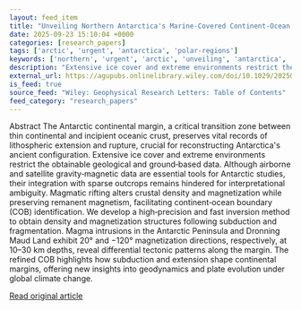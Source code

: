 ```yaml
---
layout: feed_item
title: "Unveiling Northern Antarctica's Marine‐Covered Continent‐Ocean Boundary and Characteristics Using Density and Magnetization Vector Structures"
date: 2025-09-23 15:10:04 +0000
categories: [research_papers]
tags: ['arctic', 'urgent', 'antarctica', 'polar-regions']
keywords: ['northern', 'urgent', 'arctic', 'unveiling', 'antarctica', 'polar-regions']
description: "Extensive ice cover and extreme environments restrict the obtainable geological and ground‐based data"
external_url: https://agupubs.onlinelibrary.wiley.com/doi/10.1029/2025GL117507?af=R
is_feed: true
source_feed: "Wiley: Geophysical Research Letters: Table of Contents"
feed_category: "research_papers"
---
```


Abstract The Antarctic continental margin, a critical transition zone between thin continental and incipient oceanic crust, preserves vital records of lithospheric extension and rupture, crucial for reconstructing Antarctica's ancient configuration. Extensive ice cover and extreme environments restrict the obtainable geological and ground‐based data. Although airborne and satellite gravity‐magnetic data are essential tools for Antarctic studies, their integration with sparse outcrops remains hindered for interpretational ambiguity. Magmatic rifting alters crustal density and magnetization while preserving remanent magnetism, facilitating continent‐ocean boundary (COB) identification. We develop a high‐precision and fast inversion method to obtain density and magnetization structures following subduction and fragmentation. Magma intrusions in the Antarctic Peninsula and Dronning Maud Land exhibit 20° and −120° magnetization directions, respectively, at 10–30 km depths, reveal differential tectonic patterns along the margin. The refined COB highlights how subduction and extension shape continental margins, offering new insights into geodynamics and plate evolution under global climate change.

[Read original article](https://agupubs.onlinelibrary.wiley.com/doi/10.1029/2025GL117507?af=R)
